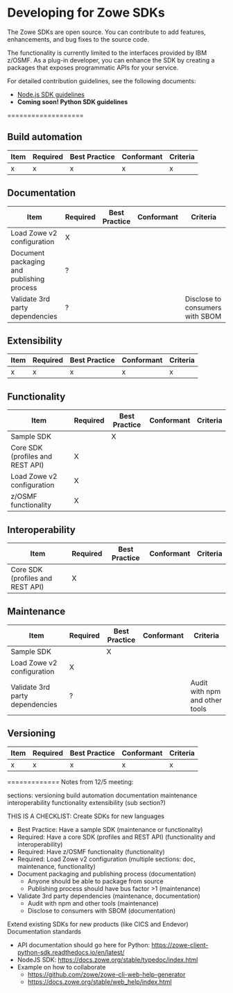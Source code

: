 # Developing for Zowe SDKs

The Zowe SDKs are open source. You can contribute to add features, enhancements, and bug fixes to the source code.

The functionality is currently limited to the interfaces provided by IBM z/OSMF. As a plug-in developer, you can enhance the SDK by creating a packages that exposes programmatic APIs for your service.

For detailed contribution guidelines, see the following documents:
- [Node.js SDK guidelines](https://github.com/zowe/zowe-cli/blob/master/docs/SDKGuidelines.md)
- **Coming soon! Python SDK guidelines**

===================

## Build automation

| Item | Required | Best Practice | Conformant | Criteria |
|-----|-----|-----|-----|-----|
| x | x | x | x | x |

## Documentation

| Item | Required | Best Practice | Conformant | Criteria |
|-----|-----|-----|-----|-----|
| Load Zowe v2 configuration | X |  |  |  |
| Document packaging and publishing process | ? |  |  |  |
| Validate 3rd party dependencies | ? |  |  | Disclose to consumers with SBOM |

## Extensibility 

| Item | Required | Best Practice | Conformant | Criteria |
|-----|-----|-----|-----|-----|
| x | x | x | x | x |

## Functionality

| Item | Required | Best Practice | Conformant | Criteria |
|-----|-----|-----|-----|-----|
| Sample SDK |  | X |  |  |
| Core SDK (profiles and REST API) | X |  |  |  |
| Load Zowe v2 configuration | X |  |  |  |
| z/OSMF functionality | X |  |  |  |

## Interoperability

| Item | Required | Best Practice | Conformant | Criteria |
|-----|-----|-----|-----|-----|
| Core SDK (profiles and REST API) | X |  |  |  |

## Maintenance

| Item | Required | Best Practice | Conformant | Criteria |
|-----|-----|-----|-----|-----|
| Sample SDK |  | X |  |  |
| Load Zowe v2 configuration | X |  |  |  |
| Validate 3rd party dependencies | ? |  |  | Audit with npm and other tools |

## Versioning

| Item | Required | Best Practice | Conformant | Criteria |
|-----|-----|-----|-----|-----|
| x | x | x | x | x |

=============
Notes from 12/5 meeting:


sections:
versioning
build automation
documentation
maintenance
interoperability
functionality
extensibility (sub section?)


THIS IS A CHECKLIST:
Create SDKs for new languages
    
- Best Practice: Have a sample SDK (maintenance or functionality)
- Required: Have a core SDK (profiles and REST API) (functionality and interoperability)
- Required: Have z/OSMF functionality (functionality) 
- Required: Load Zowe v2 configuration (multiple sections: doc, maintenance, functionality)
- Document packaging and publishing process (documentation)
    - Anyone should be able to package from source
    - Publishing process should have bus factor >1 (maintenance)
- Validate 3rd party dependencies (maintenance, documentation)
    - Audit with npm and other tools (maintenance)
    - Disclose to consumers with SBOM (documentation)

Extend existing SDKs for new products (like CICS and Endevor)
Documentation standards
- API documentation should go here for Python: https://zowe-client-python-sdk.readthedocs.io/en/latest/
- NodeJS SDK: https://docs.zowe.org/stable/typedoc/index.html
- Example on how to collaborate
    - https://github.com/zowe/zowe-cli-web-help-generator
    - https://docs.zowe.org/stable/web_help/index.html
